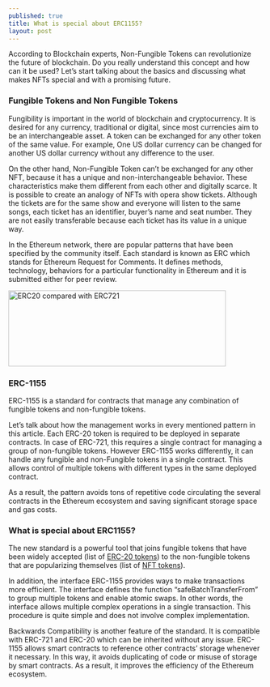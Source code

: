 ```yaml
---
published: true
title: What is special about ERC1155?
layout: post
---
```


According to Blockchain experts, Non-Fungible Tokens can revolutionize the future of blockchain. Do you really understand this concept and how can it be used? Let’s start talking about the basics and discussing what makes NFTs special and with a promising future.

### Fungible Tokens and Non Fungible Tokens
Fungibility is important in the world of blockchain and cryptocurrency. It is desired for any currency, traditional or digital, since most currencies aim to be an interchangeable asset. A token can be exchanged for any other token of the same value. For example, One US dollar currency can be changed for another US dollar currency without any difference to the user.

On the other hand, Non-Fungible Token can’t be exchanged for any other NFT, because it has a unique and non-interchangeable behavior. These characteristics make them different from each other and digitally scarce. It is possible to create an analogy of NFTs with opera show tickets. Although the tickets are for the same show and everyone will listen to the same songs, each ticket has an identifier, buyer’s name and seat number. They are not easily transferable because each ticket has its value in a unique way.

In the Ethereum network, there are popular patterns that have been specified by the community itself. Each standard is known as ERC which stands for Ethereum Request for Comments. It defines methods, technology, behaviors for a particular functionality in Ethereum and it is submitted either for peer review.


<img src="http://maikotrindade.github.io/public/img/nonfungibletable.png" width="430" height="150" alt="ERC20 compared with ERC721"/>

### ERC-1155
ERC-1155 is a standard for contracts that manage any combination of fungible tokens and non-fungible tokens.

Let’s talk about how the management works in every mentioned pattern in this article. Each ERC-20 token is required to be deployed in separate contracts. In case of ERC-721, this requires a single contract for managing a group of non-fungible tokens. However ERC-1155 works differently, it can handle any fungible and non-Fungible tokens in a single contract. This allows control of multiple tokens with different types in the same deployed contract.

As a result, the pattern avoids tons of repetitive code circulating the several contracts in the Ethereum ecosystem and saving significant storage space and gas costs.

### What is special about ERC1155?
The new standard is a powerful tool that joins fungible tokens that have been widely accepted (list of [ERC-20 tokens]) to the non-fungible tokens that are popularizing themselves (list of [NFT tokens]).

In addition, the interface ERC-1155 provides ways to make transactions more efficient. The interface defines the function “safeBatchTransferFrom” to group multiple tokens and enable atomic swaps. In other words, the interface allows multiple complex operations in a single transaction. This procedure is quite simple and does not involve complex implementation.

Backwards Compatibility is another feature of the standard. It is compatible with ERC-721 and ERC-20 which can be inherited without any issue.
ERC-1155 allows smart contracts to reference other contracts’ storage whenever it necessary. In this way, it avoids duplicating of code or misuse of storage by smart contracts. As a result, it improves the efficiency of the Ethereum ecosystem.

[ERC-20 tokens]: https://ropsten.etherscan.io/tokens
[NFT tokens]: https://nonfungible.com/